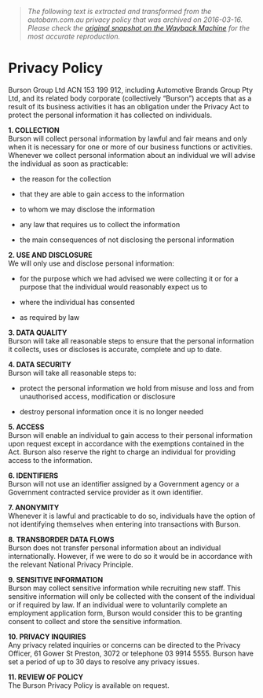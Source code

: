 > *The following text is extracted and transformed from the autobarn.com.au privacy policy that was archived on 2016-03-16. Please check the [original snapshot on the Wayback Machine](https://web.archive.org/web/20160316172131id_/https%3A//www.autobarn.com.au/privacy_policy) for the most accurate reproduction.*

# Privacy Policy

Burson Group Ltd ACN 153 199 912, including Automotive Brands Group Pty Ltd, and its related body corporate (collectively “Burson”) accepts that as a result of its business activities it has an obligation under the Privacy Act to protect the personal information it has collected on individuals.

 **1\. COLLECTION**  
Burson will collect personal information by lawful and fair means and only when it is necessary for one or more of our business functions or activities. Whenever we collect personal information about an individual we will advise the individual as soon as practicable:

* the reason for the collection  

* that they are able to gain access to the information  

* to whom we may disclose the information  

* any law that requires us to collect the information  

* the main consequences of not disclosing the personal information

 **2\. USE AND DISCLOSURE**  
We will only use and disclose personal information:

* for the purpose which we had advised we were collecting it or for a purpose that the individual would reasonably expect us to  

* where the individual has consented  

* as required by law

 **3\. DATA QUALITY**  
Burson will take all reasonable steps to ensure that the personal information it collects, uses or discloses is accurate, complete and up to date.

 **4\. DATA SECURITY**  
Burson will take all reasonable steps to:

* protect the personal information we hold from misuse and loss and from unauthorised access, modification or disclosure  

* destroy personal information once it is no longer needed

 **5\. ACCESS**  
Burson will enable an individual to gain access to their personal information upon request except in accordance with the exemptions contained in the Act. Burson also reserve the right to charge an individual for providing access to the information.

 **6\. IDENTIFIERS**  
Burson will not use an identifier assigned by a Government agency or a Government contracted service provider as it own identifier.

 **7\. ANONYMITY**  
Whenever it is lawful and practicable to do so, individuals have the option of not identifying themselves when entering into transactions with Burson.

 **8\. TRANSBORDER DATA FLOWS**  
Burson does not transfer personal information about an individual internationally. However, if we were to do so it would be in accordance with the relevant National Privacy Principle.

 **9\. SENSITIVE INFORMATION**  
Burson may collect sensitive information while recruiting new staff. This sensitive information will only be collected with the consent of the individual or if required by law. If an individual were to voluntarily complete an employment application form, Burson would consider this to be granting consent to collect and store the sensitive information.

 **10\. PRIVACY INQUIRIES**  
Any privacy related inquiries or concerns can be directed to the Privacy Officer, 61 Gower St Preston, 3072 or telephone 03 9914 5555. Burson have set a period of up to 30 days to resolve any privacy issues.

 **11\. REVIEW OF POLICY**  
The Burson Privacy Policy is available on request.
